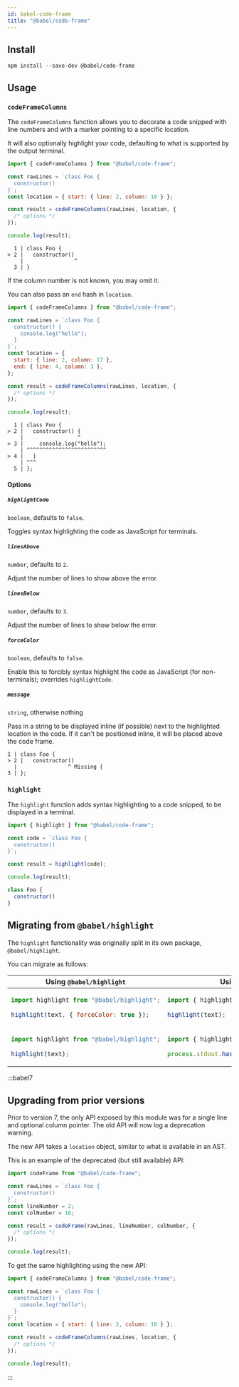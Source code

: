 ```yaml
---
id: babel-code-frame
title: "@babel/code-frame"
---
```


## Install

```shell npm2yarn
npm install --save-dev @babel/code-frame
```

## Usage

### `codeFrameColumns`

The `codeFrameColumns` function allows you to decorate a code snipped with line numbers and with a marker pointing to a specific location.

It will also optionally highlight your code, defaulting to what is supported by the output terminal.

```js title="JavaScript"
import { codeFrameColumns } from "@babel/code-frame";

const rawLines = `class Foo {
  constructor()
}`;
const location = { start: { line: 2, column: 16 } };

const result = codeFrameColumns(rawLines, location, {
  /* options */
});

console.log(result);
```

```
  1 | class Foo {
> 2 |   constructor()
    |                ^
  3 | }
```

If the column number is not known, you may omit it.

You can also pass an `end` hash in `location`.

```js title="JavaScript"
import { codeFrameColumns } from "@babel/code-frame";

const rawLines = `class Foo {
  constructor() {
    console.log("hello");
  }
}`;
const location = {
  start: { line: 2, column: 17 },
  end: { line: 4, column: 3 },
};

const result = codeFrameColumns(rawLines, location, {
  /* options */
});

console.log(result);
```

```
  1 | class Foo {
> 2 |   constructor() {
    |                 ^
> 3 |     console.log("hello");
    | ^^^^^^^^^^^^^^^^^^^^^^^^^
> 4 |   }
    | ^^^
  5 | };
```

#### Options

##### `highlightCode`

`boolean`, defaults to `false`.

Toggles syntax highlighting the code as JavaScript for terminals.

##### `linesAbove`

`number`, defaults to `2`.

Adjust the number of lines to show above the error.

##### `linesBelow`

`number`, defaults to `3`.

Adjust the number of lines to show below the error.

##### `forceColor`

`boolean`, defaults to `false`.

Enable this to forcibly syntax highlight the code as JavaScript (for non-terminals); overrides `highlightCode`.

##### `message`

`string`, otherwise nothing

Pass in a string to be displayed inline (if possible) next to the highlighted
location in the code. If it can't be positioned inline, it will be placed above
the code frame.

```
1 | class Foo {
> 2 |   constructor()
  |                ^ Missing {
3 | };
```

### `highlight`

The `highlight` function adds syntax highlighting to a code snipped, to be displayed in a terminal.

```js title="JavaScript"
import { highlight } from "@babel/code-frame";

const code = `class Foo {
  constructor()
}`;

const result = highlight(code);

console.log(result);
```

```js title="JavaScript"
class Foo {
  constructor()
}
```

## Migrating from `@babel/highlight`

The `highlight` functionality was originally split in its own package, `@babel/highlight`.

You can migrate as follows:
<table>
<thead>
<tr>
<th>Using <code>@babel/highlight</code></th>
<th>Using <code>@babel/code-frame</code></th>
</tr>
</thead>
<tbody><tr><td>

```js title="JavaScript"
import highlight from "@babel/highlight";

highlight(text, { forceColor: true });
```

</td><td>

```js title="JavaScript"
import { highlight } from "@babel/code-frame";

highlight(text);
```

</td></tr><tr><td>

```js title="JavaScript"
import highlight from "@babel/highlight";

highlight(text);
```

</td><td>

```js title="JavaScript"
import { highlight } from "@babel/code-frame";

process.stdout.hasColors() ? highlight(text) : text;
```

</td></tr></tbody></table>

:::babel7

## Upgrading from prior versions

Prior to version 7, the only API exposed by this module was for a single line and optional column pointer. The old API will now log a deprecation warning.

The new API takes a `location` object, similar to what is available in an AST.

This is an example of the deprecated (but still available) API:

```js title="JavaScript"
import codeFrame from "@babel/code-frame";

const rawLines = `class Foo {
  constructor()
}`;
const lineNumber = 2;
const colNumber = 16;

const result = codeFrame(rawLines, lineNumber, colNumber, {
  /* options */
});

console.log(result);
```

To get the same highlighting using the new API:

```js title="JavaScript"
import { codeFrameColumns } from "@babel/code-frame";

const rawLines = `class Foo {
  constructor() {
    console.log("hello");
  }
}`;
const location = { start: { line: 2, column: 16 } };

const result = codeFrameColumns(rawLines, location, {
  /* options */
});

console.log(result);
```

:::
